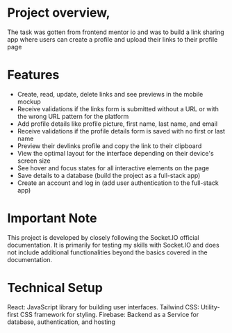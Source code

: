 # Project overview,
The task was gotten from frontend mentor io and was to build a link sharing app where users can create a profile and upload their links to their profile page

# Features
- Create, read, update, delete links and see previews in the mobile mockup
- Receive validations if the links form is submitted without a URL or with the wrong URL pattern for the platform
- Add profile details like profile picture, first name, last name, and email
- Receive validations if the profile details form is saved with no first or last name
- Preview their devlinks profile and copy the link to their clipboard
- View the optimal layout for the interface depending on their device's screen size
- See hover and focus states for all interactive elements on the page
- Save details to a database (build the project as a full-stack app)
- Create an account and log in (add user authentication to the full-stack app)

# Important Note
This project is developed by closely following the Socket.IO official documentation. It is primarily for testing my skills with Socket.IO and does not include additional functionalities beyond the basics covered in the documentation.

# Technical Setup
React: JavaScript library for building user interfaces.
Tailwind CSS: Utility-first CSS framework for styling.
Firebase: Backend as a Service for database, authentication, and hosting


